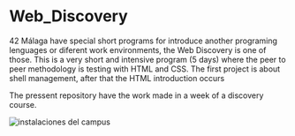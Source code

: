 # Web_Discovery

42 Málaga have special short programs for introduce another programing lenguages or diferent work environments, the Web Discovery is one of those.
This is a very short and intensive program (5 days) where the peer to peer methodology is testing with HTML and CSS. The first project is about shell management, after that the HTML introduction occurs

The pressent repository have the work made in a week of a discovery course.

![instalaciones del campus](https://pbs.twimg.com/media/FvrhpwfXgAMUH4W?format=jpg&name=large)
